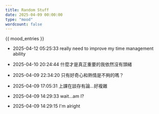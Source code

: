 ```yaml
---
title: Random Stuff
date: 2025-04-09 00:00:00
type: "mood"
wordcount: false
---
```

{{ mood_entries }}

- 2025-04-12 05:25:33
  really need to improve my time management ability

- 2025-04-10 20:24:44
  什麼才是真正重要的我依然沒有頭緒

- 2025-04-09 22:34:20
  只有好奇心和熱情是不夠的嗎？

- 2025-04-09 17:05:31
  上課在談存有論...好複雜

- 2025-04-09 14:29:33
  wait...am I?

- 2025-04-09 14:29:15
  I'm alright
